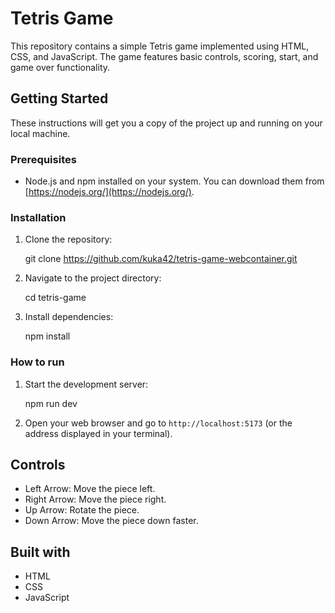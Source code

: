 # Tetris Game

This repository contains a simple Tetris game implemented using HTML, CSS, and JavaScript. The game features basic controls, scoring, start, and game over functionality.

## Getting Started

These instructions will get you a copy of the project up and running on your local machine.

### Prerequisites

*   Node.js and npm installed on your system. You can download them from [https://nodejs.org/](https://nodejs.org/).

### Installation

1.  Clone the repository:

    git clone https://github.com/kuka42/tetris-game-webcontainer.git


2.  Navigate to the project directory:

    cd tetris-game

3.  Install dependencies:

    npm install


### How to run

1.  Start the development server:

    npm run dev


2.  Open your web browser and go to `http://localhost:5173` (or the address displayed in your terminal).

## Controls

*   Left Arrow: Move the piece left.
*   Right Arrow: Move the piece right.
*   Up Arrow: Rotate the piece.
*   Down Arrow: Move the piece down faster.

## Built with

*   HTML
*   CSS
*   JavaScript

